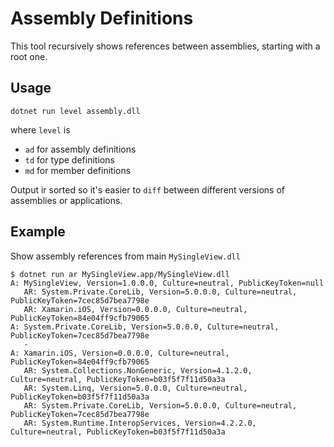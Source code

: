 # Assembly Definitions

This tool recursively shows references between assemblies, starting with a root one.

## Usage

```shell
dotnet run level assembly.dll
```

where `level` is

* `ad` for assembly definitions
* `td` for type definitions
* `md` for member definitions

Output ir sorted so it's easier to `diff` between different versions of assemblies or applications.


## Example

Show assembly references from main `MySingleView.dll`

```shell
$ dotnet run ar MySingleView.app/MySingleView.dll
A: MySingleView, Version=1.0.0.0, Culture=neutral, PublicKeyToken=null
   AR: System.Private.CoreLib, Version=5.0.0.0, Culture=neutral, PublicKeyToken=7cec85d7bea7798e
   AR: Xamarin.iOS, Version=0.0.0.0, Culture=neutral, PublicKeyToken=84e04ff9cfb79065
A: System.Private.CoreLib, Version=5.0.0.0, Culture=neutral, PublicKeyToken=7cec85d7bea7798e
   -
A: Xamarin.iOS, Version=0.0.0.0, Culture=neutral, PublicKeyToken=84e04ff9cfb79065
   AR: System.Collections.NonGeneric, Version=4.1.2.0, Culture=neutral, PublicKeyToken=b03f5f7f11d50a3a
   AR: System.Linq, Version=5.0.0.0, Culture=neutral, PublicKeyToken=b03f5f7f11d50a3a
   AR: System.Private.CoreLib, Version=5.0.0.0, Culture=neutral, PublicKeyToken=7cec85d7bea7798e
   AR: System.Runtime.InteropServices, Version=4.2.2.0, Culture=neutral, PublicKeyToken=b03f5f7f11d50a3a
```
